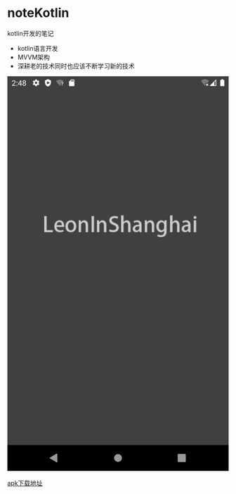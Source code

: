 # noteKotlin
kotlin开发的笔记


+ kotlin语言开发
+ MVVM架构
+ 深耕老的技术同时也应该不断学习新的技术

<div align="center">
<img src="https://github.com/leonInShanghai/noteKotlin/blob/master/picture/demo.gif?raw=true" alt="示例图">
</div>

<a href="https://github.com/leonInShanghai/noteKotlin/blob/master/app/release/app-release.apk" target="_blank">apk下载地址</a>